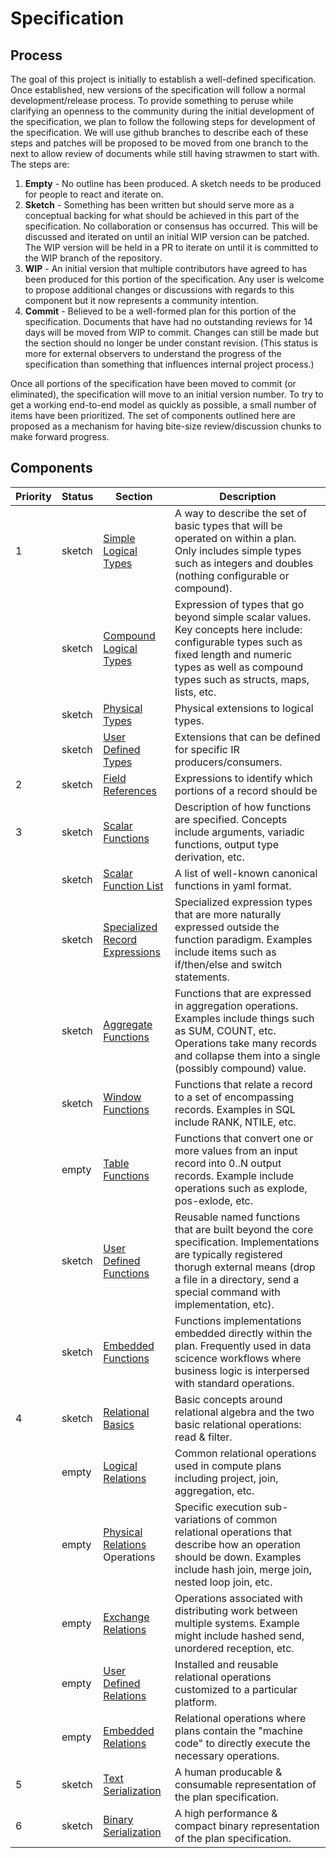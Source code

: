 # Specification



## Process

The goal of this project is initially to establish a well-defined specification. Once established, new versions of the specification will follow a normal development/release process. To provide something to peruse while clarifying an openness to the community during the initial development of the specification, we plan to follow the following steps for development of the specification. We will use github branches to describe each of these steps and patches will be proposed to be moved from one branch to the next to allow review of documents while still having strawmen to start with. The steps are: 

1. **Empty** - No outline has been produced. A sketch needs to be produced for people to react and iterate on.
2. **Sketch** - Something has been written but should serve more as a conceptual backing for what should be achieved in this part of the specification. No collaboration or consensus has occurred. This will be discussed and iterated on until an initial WIP version can be patched. The WIP version will be held in a PR to iterate on until it is committed to the WIP branch of the repository.
3. **WIP** - An initial version that multiple contributors have agreed to has been produced for this portion of the specification. Any user is welcome to propose additional changes or discussions with regards to this component but it now represents a community intention.
4. **Commit** - Believed to be a well-formed plan for this portion of the specification. Documents that have had no outstanding reviews for 14 days will be moved from WIP to commit. Changes can still be made but the section should no longer be under constant revision. (This status is more for external observers to understand the progress of the specification than something that influences internal project process.)

Once all portions of the specification have been moved to commit (or eliminated), the specification will move to an initial version number. To try to get a working end-to-end model as quickly as possible, a small number of items have been prioritized. The set of components outlined here are proposed as a mechanism for having bite-size review/discussion chunks to make forward progress.



## Components

| Priority | Status | Section                                                      | Description                                                  |
| -------- | ------ | ------------------------------------------------------------ | ------------------------------------------------------------ |
| 1        | sketch | [Simple Logical Types](types/simple_logical_types)              | A way to describe the set of basic types that will be operated on within a plan. Only includes simple types such as integers and doubles (nothing configurable or compound). |
|          | sketch | [Compound Logical Types](types/compound_logical_types)          | Expression of types that go beyond simple scalar values. Key concepts here include: configurable types such as fixed length and numeric types as well as compound types such as structs, maps, lists, etc. |
|          | sketch | [Physical Types](types/physical_types)                          | Physical extensions to logical types.                        |
|          | sketch | [User Defined Types](types/user_defined_types)                  | Extensions that can be defined for specific IR producers/consumers. |
| 2        | sketch | [Field References](expressions/field_references)                      | Expressions to identify which portions of a record should be |
| 3        | sketch | [Scalar Functions](expressions/scalar_functions)                      | Description of how functions are specified. Concepts include arguments, variadic functions, output type derivation, etc. |
|          | sketch | [Scalar Function List](https://github.com/substrait-io/substrait/blob/sketch/extensions/scalar_functions.yaml)  | A list of well-known canonical functions in yaml format.     |
|          | sketch | [Specialized Record Expressions](expressions/specialized_record_expressions) | Specialized expression types that are more naturally expressed outside the function paradigm. Examples include items such as if/then/else and switch statements. |
|          | sketch | [Aggregate Functions](expressions/aggregate_functions)                | Functions that are expressed in aggregation operations. Examples include things such as SUM, COUNT, etc. Operations take many records and collapse them into a single (possibly compound) value. |
|          | sketch | [Window Functions](expressions/window_functions)                      | Functions that relate a record to a set of encompassing records. Examples in SQL include RANK, NTILE, etc. |
|          | empty  | [Table Functions](expressions/table_functions)                        | Functions that convert one or more values from an input record into 0..N output records. Example include operations such as explode, pos-exlode, etc. |
|          | sketch | [User Defined Functions](expressions/user_defined_functions)          | Reusable named functions that are built beyond the core specification. Implementations are typically registered thorugh external means (drop a file in a directory, send a special command with implementation, etc). |
|          | sketch | [Embedded Functions](expressions/embedded_functions)                  | Functions implementations embedded directly within the plan. Frequently used in data scicence workflows where business logic is interpersed with standard operations. |
| 4        | sketch | [Relational Basics](relations/relational_basics)                    | Basic concepts around relational algebra and the two basic relational operations: read & filter. |
|          | empty  | [Logical Relations](relations/logical_relations)                                           | Common relational operations used in compute plans including project, join, aggregation, etc. |
|          | empty  | [Physical Relations](relations/physical_relations) Operations                               | Specific execution sub-variations of common relational operations that describe how an operation should be down. Examples include hash join, merge join, nested loop join, etc. |
|          | empty  | [Exchange Relations](relations/exchange_relations)                                          | Operations associated with distributing work between multiple systems. Example might include hashed send, unordered reception, etc. |
|          | empty  | [User Defined Relations](relations/user_defined_relations)                           | Installed and reusable relational operations customized to a particular platform. |
|          | empty  | [Embedded Relations](relations/embedded_relations)                               | Relational operations where plans contain the "machine code" to directly execute the necessary operations. |
| 5        | sketch | [Text Serialization](serialization/text_serialization)                  | A human producable & consumable representation of the plan specification. |
| 6        | sketch | [Binary Serialization](serialization/binary_serialization)              | A high performance & compact binary representation of the plan specification. |

